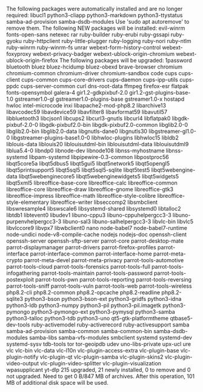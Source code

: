 The following packages were automatically installed and are no longer required:
  libucl1 python3-cliapp python3-markdown python3-ttystatus samba-ad-provision samba-dsdb-modules
Use 'sudo apt autoremove' to remove them.
The following NEW packages will be installed:
  evil-winrm fonts-open-sans netexec rar ruby-builder ruby-erubi ruby-gssapi ruby-gyoku
  ruby-httpclient ruby-little-plugger ruby-logging ruby-nori ruby-ntlm ruby-winrm ruby-winrm-fs
  unrar webext-form-history-control webext-foxyproxy webext-privacy-badger
  webext-ublock-origin-chromium webext-ublock-origin-firefox
The following packages will be upgraded:
  1password bluetooth bluez bluez-hcidump bluez-obexd brave-browser chromium chromium-common
  chromium-driver chromium-sandbox code cups cups-client cups-common cups-core-drivers
  cups-daemon cups-ipp-utils cups-ppdc cups-server-common curl dns-root-data ffmpeg firefox-esr
  flatpak fonts-opensymbol galera-4 gir1.2-gdkpixbuf-2.0 gir1.2-gst-plugins-base-1.0
  gstreamer1.0-gl gstreamer1.0-plugins-base gstreamer1.0-x hostapd hwloc intel-microcode inxi
  libapache2-mod-php8.2 libarchive13 libavcodec59 libavdevice59 libavfilter8 libavformat59
  libavutil57 libbluetooth3 libcjson1 libcups2 libcurl3-gnutls libcurl4 libflatpak0
  libgdk-pixbuf-2.0-0 libgdk-pixbuf2.0-bin libgdk-pixbuf2.0-common libglib2.0-0 libglib2.0-bin
  libglib2.0-data libgnutls-dane0 libgnutls30 libgstreamer-gl1.0-0 libgstreamer-plugins-base1.0-0
  libhwloc-plugins libhwloc15 libldb2 liblouis-data liblouis20 liblouisutdml-bin
  liblouisutdml-data liblouisutdml9 liblua5.4-0 libndp0 libnode-dev libnode108 libnss-myhostname
  libnss-systemd libpam-systemd libpipewire-0.3-common libpostproc56 libqt5core5a libqt5dbus5
  libqt5gui5 libqt5network5 libqt5opengl5 libqt5printsupport5 libqt5sql5 libqt5sql5-sqlite
  libqt5test5 libqt5webengine-data libqt5webenginecore5 libqt5webenginewidgets5 libqt5widgets5
  libqt5xml5 libreoffice-base-core libreoffice-calc libreoffice-common libreoffice-core
  libreoffice-draw libreoffice-gnome libreoffice-gtk3 libreoffice-impress libreoffice-math
  libreoffice-style-colibre libreoffice-style-elementary libreoffice-writer libseccomp2
  libsmbclient libswresample4 libswscale6 libsystemd-shared libsystemd0 libtalloc2 libtdb1
  libtevent0 libudev1 libuno-cppu3 libuno-cppuhelpergcc3-3 libuno-purpenvhelpergcc3-3 libuno-sal3
  libuno-salhelpergcc3-3 libvlc-bin libvlc5 libvlccore9 libvpx7 libwbclient0 nano node-babel7
  node-babel7-runtime node-undici node-v8-compile-cache nodejs nodejs-doc openssh-client
  openssh-server openssh-sftp-server parrot-core parrot-desktop-mate parrot-displaymanager
  parrot-drivers parrot-firefox-profiles parrot-interface parrot-interface-common
  parrot-interface-home parrot-meta-crypto parrot-meta-devel parrot-meta-privacy
  parrot-tools-automotive parrot-tools-cloud parrot-tools-forensics parrot-tools-full
  parrot-tools-infogathering parrot-tools-maintain parrot-tools-password parrot-tools-postexploit
  parrot-tools-pwn parrot-tools-reporting parrot-tools-reversing parrot-tools-sniff
  parrot-tools-vuln parrot-tools-web parrot-tools-wireless php8.2-cli php8.2-common
  php8.2-opcache php8.2-readline php8.2-sqlite3 python3-bson python3-bson-ext python3-gridfs
  python3-idna python3-ldb python3-numpy python3-pil python3-pil.imagetk python3-pymongo
  python3-pymongo-ext python3-pymysql python3-samba python3-talloc python3-tdb python3-uno
  qt5-gtk-platformtheme qtbase5-dev-tools ruby-activemodel ruby-activerecord ruby-activesupport
  samba samba-ad-provision samba-common samba-common-bin samba-dsdb-modules samba-libs
  samba-vfs-modules smbclient systemd systemd-dev systemd-sysv tdb-tools tor tor-geoipdb udev
  uno-libs-private upx-ucl ure vlc vlc-bin vlc-data vlc-l10n vlc-plugin-access-extra
  vlc-plugin-base vlc-plugin-notify vlc-plugin-qt vlc-plugin-samba vlc-plugin-skins2
  vlc-plugin-video-output vlc-plugin-video-splitter vlc-plugin-visualization wpasupplicant yt-dlp
215 upgraded, 21 newly installed, 0 to remove and 0 not upgraded.
Need to get 0 B/847 MB of archives.
After this operation, 101 MB of additional disk space will be used.
